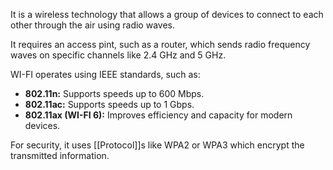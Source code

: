 It is a wireless technology that allows a group of devices to connect to each other through the air using radio waves.

It requires an access pint, such as a router, which sends radio frequency waves on specific channels like 2.4 GHz and 5 GHz.

WI-FI operates using IEEE standards, such as:
- **802.11n:** Supports speeds up to 600 Mbps.
- **802.11ac:** Supports speeds up to 1 Gbps.
- **802.11ax (WI-FI 6):** Improves efficiency and capacity for modern devices.

For security, it uses [[Protocol]]s like WPA2 or WPA3 which encrypt the transmitted information.